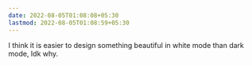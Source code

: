 ```yaml
---
date: 2022-08-05T01:08:08+05:30
lastmod: 2022-08-05T01:08:59+05:30
---
```


I think it is easier to design something beautiful in white mode than dark mode, Idk why.
